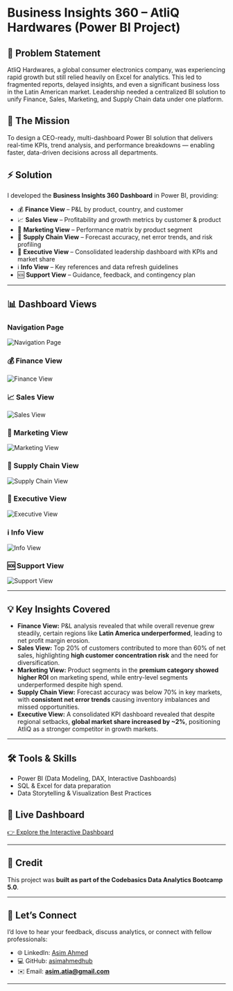 # Business Insights 360 – AtliQ Hardwares (Power BI Project)

## 📌 Problem Statement
AtliQ Hardwares, a global consumer electronics company, was experiencing rapid growth but still relied heavily on Excel for analytics. This led to fragmented reports, delayed insights, and even a significant business loss in the Latin American market. Leadership needed a centralized BI solution to unify Finance, Sales, Marketing, and Supply Chain data under one platform.

## 🎯 The Mission
To design a CEO-ready, multi-dashboard Power BI solution that delivers real-time KPIs, trend analysis, and performance breakdowns — enabling faster, data-driven decisions across all departments.

## ⚡ Solution
I developed the **Business Insights 360 Dashboard** in Power BI, providing:
- 💰 **Finance View** – P&L by product, country, and customer  
- 📈 **Sales View** – Profitability and growth metrics by customer & product  
- 🎯 **Marketing View** – Performance matrix by product segment  
- 🚚 **Supply Chain View** – Forecast accuracy, net error trends, and risk profiling  
- 🧠 **Executive View** – Consolidated leadership dashboard with KPIs and market share  
- ℹ️ **Info View** – Key references and data refresh guidelines  
- 🆘 **Support View** – Guidance, feedback, and contingency plan  

---

## 📊 Dashboard Views

### Navigation Page
![Navigation Page](navigation_page.png)

### 💰 Finance View
![Finance View](finance_view.png)

### 📈 Sales View
![Sales View](sales_view.png)

### 🎯 Marketing View
![Marketing View](marketing_view.png)

### 🚚 Supply Chain View
![Supply Chain View](supply_chain_view.png)

### 🧠 Executive View
![Executive View](executive_view.png)

### ℹ️ Info View
![Info View](info_view.png)

### 🆘 Support View
![Support View](support_view.png)

---

## 💡 Key Insights Covered
- **Finance View:** P&L analysis revealed that while overall revenue grew steadily, certain regions like **Latin America underperformed**, leading to net profit margin erosion.  
- **Sales View:** Top 20% of customers contributed to more than 60% of net sales, highlighting **high customer concentration risk** and the need for diversification.  
- **Marketing View:** Product segments in the **premium category showed higher ROI** on marketing spend, while entry-level segments underperformed despite high spend.  
- **Supply Chain View:** Forecast accuracy was below 70% in key markets, with **consistent net error trends** causing inventory imbalances and missed opportunities.  
- **Executive View:** A consolidated KPI dashboard revealed that despite regional setbacks, **global market share increased by ~2%**, positioning AtliQ as a stronger competitor in growth markets.  

---

## 🛠 Tools & Skills
- Power BI (Data Modeling, DAX, Interactive Dashboards)  
- SQL & Excel for data preparation  
- Data Storytelling & Visualization Best Practices  

## 🔗 Live Dashboard
[👉 Explore the Interactive Dashboard](https://app.powerbi.com/links/IZI14XrE7L?ctid=c6e549b3-5f45-4032-aae9-d4244dc5b2c4&pbi_source=linkShare&bookmarkGuid=319b9e06-0cbf-4fc5-a9fa-e906530eede6)

---

## 🙌 Credit
This project was **built as part of the Codebasics Data Analytics Bootcamp 5.0**.  

---

## 🤝 Let’s Connect
I’d love to hear your feedback, discuss analytics, or connect with fellow professionals:  

- 🌐 LinkedIn: [Asim Ahmed](https://www.linkedin.com/in/asimahmedio)  
- 💻 GitHub: [asimahmedhub](https://github.com/asimahmedhub)  
- ✉️ Email: **asim.atia@gmail.com**  

---
